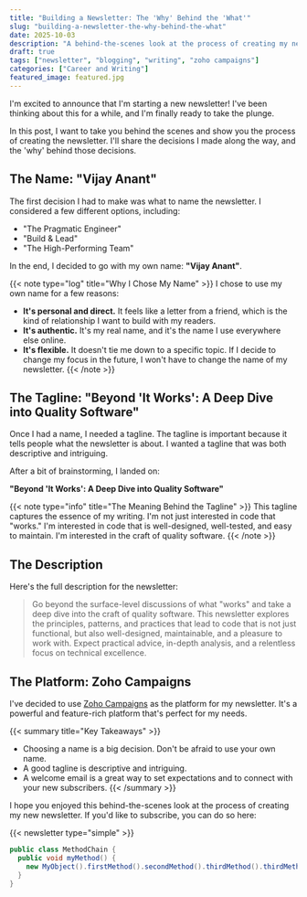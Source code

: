 ```yaml
---
title: "Building a Newsletter: The 'Why' Behind the 'What'"
slug: "building-a-newsletter-the-why-behind-the-what"
date: 2025-10-03
description: "A behind-the-scenes look at the process of creating my new newsletter, from choosing a name to crafting the welcome email."
draft: true
tags: ["newsletter", "blogging", "writing", "zoho campaigns"]
categories: ["Career and Writing"]
featured_image: featured.jpg 
---
```


I'm excited to announce that I'm starting a new newsletter! I've been thinking about this for a while, and I'm finally ready to take the plunge.

In this post, I want to take you behind the scenes and show you the process of creating the newsletter. I'll share the decisions I made along the way, and the 'why' behind those decisions.

## The Name: "Vijay Anant"

The first decision I had to make was what to name the newsletter. I considered a few different options, including:

* "The Pragmatic Engineer"
* "Build & Lead"
* "The High-Performing Team"

In the end, I decided to go with my own name: **"Vijay Anant"**.

{{< note type="log" title="Why I Chose My Name" >}}
I chose to use my own name for a few reasons:

* **It's personal and direct.** It feels like a letter from a friend, which is the kind of relationship I want to build with my readers.
* **It's authentic.** It's my real name, and it's the name I use everywhere else online.
* **It's flexible.** It doesn't tie me down to a specific topic. If I decide to change my focus in the future, I won't have to change the name of my newsletter.
{{< /note >}}

## The Tagline: "Beyond 'It Works': A Deep Dive into Quality Software"

Once I had a name, I needed a tagline. The tagline is important because it tells people what the newsletter is about. I wanted a tagline that was both descriptive and intriguing.

After a bit of brainstorming, I landed on:

**"Beyond 'It Works': A Deep Dive into Quality Software"**

{{< note type="info" title="The Meaning Behind the Tagline" >}}
This tagline captures the essence of my writing. I'm not just interested in code that "works." I'm interested in code that is well-designed, well-tested, and easy to maintain. I'm interested in the craft of quality software.
{{< /note >}}

## The Description

Here's the full description for the newsletter:

> Go beyond the surface-level discussions of what "works" and take a deep dive into the craft of quality software. This newsletter explores the principles, patterns, and practices that lead to code that is not just functional, but also well-designed, maintainable, and a pleasure to work with. Expect practical advice, in-depth analysis, and a relentless focus on technical excellence.

## The Platform: Zoho Campaigns

I've decided to use [Zoho Campaigns](https://www.zoho.com/campaigns/) as the platform for my newsletter. It's a powerful and feature-rich platform that's perfect for my needs.

{{< summary title="Key Takeaways" >}}

* Choosing a name is a big decision. Don't be afraid to use your own name.
* A good tagline is descriptive and intriguing.
* A welcome email is a great way to set expectations and to connect with your new subscribers.
{{< /summary >}}

I hope you enjoyed this behind-the-scenes look at the process of creating my new newsletter. If you'd like to subscribe, you can do so here:

{{< newsletter type="simple" >}}

```java
public class MethodChain {
  public void myMethod() {
    new MyObject().firstMethod().secondMethod().thirdMethod().thirdMethod().thirdMethod().thirdMethod().thirdMethod();
  }
}
```
